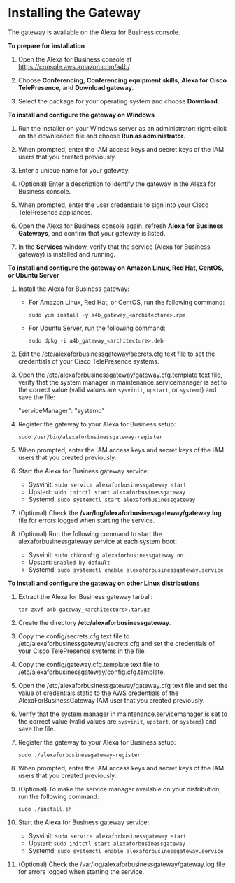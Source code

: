 # Installing the Gateway<a name="install-gateway"></a>

The gateway is available on the Alexa for Business console\. 

**To prepare for installation**

1. Open the Alexa for Business console at [https://console\.aws\.amazon\.com/a4b/](https://console.aws.amazon.com/a4b/)\.

1. Choose **Conferencing**, **Conferencing equipment skills**, **Alexa for Cisco TelePresence**, and **Download gateway**\.

1. Select the package for your operating system and choose **Download**\.

**To install and configure the gateway on Windows**

1. Run the installer on your Windows server as an administrator: right\-click on the downloaded file and choose **Run as administrator**\.

1. When prompted, enter the IAM access keys and secret keys of the IAM users that you created previously\.

1. Enter a unique name for your gateway\.

1. \(Optional\) Enter a description to identify the gateway in the Alexa for Business console\.

1. When prompted, enter the user credentials to sign into your Cisco TelePresence appliances\.

1. Open the Alexa for Business console again, refresh **Alexa for Business Gateways**, and confirm that your gateway is listed\.

1. In the **Services** window, verify that the service \(Alexa for Business gateway\) is installed and running\.

**To install and configure the gateway on Amazon Linux, Red Hat, CentOS, or Ubuntu Server**

1. Install the Alexa for Business gateway:
   + For Amazon Linux, Red Hat, or CentOS, run the following command:

     `sudo yum install -y a4b_gateway_<architecture>.rpm`
   + For Ubuntu Server, run the following command:

     `sudo dpkg -i a4b_gateway_<architecture>.deb` 

1. Edit the /etc/alexaforbusinessgateway/secrets\.cfg text file to set the credentials of your Cisco TelePresence systems\. 

1. Open the /etc/alexaforbusinessgateway/gateway\.cfg\.template text file, verify that the system manager in maintenance\.servicemanager is set to the correct value \(valid values are `sysvinit`, `upstart`, or `systemd`\) and save the file:

   "serviceManager": "systemd"

1. Register the gateway to your Alexa for Business setup:

   `sudo /usr/bin/alexaforbusinessgateway-register` 

1. When prompted, enter the IAM access keys and secret keys of the IAM users that you created previously\.

1. Start the Alexa for Business gateway service:
   + Sysvinit: `sudo service alexaforbusinessgateway start`
   + Upstart: `sudo initctl start alexaforbusinessgateway`
   + Systemd: `sudo systemctl start alexaforbusinessgateway`

1. \(Optional\) Check the **/var/log/alexaforbusinessgateway/gateway\.log** file for errors logged when starting the service\.

1. \(Optional\) Run the following command to start the alexaforbusinessgateway service at each system boot:
   + Sysvinit: `sudo chkconfig alexaforbusinessgateway on`
   + Upstart: `Enabled by default`
   + Systemd: `sudo systemctl enable alexaforbusinessgateway.service`

**To install and configure the gateway on other Linux distributions**

1. Extract the Alexa for Business gateway tarball:

   `tar zxvf a4b-gateway_<architecture>.tar.gz`

1. Create the directory **/etc/alexaforbusinessgateway**\.

1. Copy the config/secrets\.cfg text file to /etc/alexaforbusinessgateway/secrets\.cfg and set the credentials of your Cisco TelePresence systems in the file\. 

1. Copy the config/gateway\.cfg\.template text file to /etc/alexaforbusinessgateway/config\.cfg\.template\. 

1. Open the /etc/alexaforbusinessgateway/gateway\.cfg text file and set the value of credentials\.static to the AWS credentials of the AlexaForBusinessGateway IAM user that you created previously\.

1. Verify that the system manager in maintenance\.servicemanager is set to the correct value \(valid values are `sysvinit`, `upstart`, or `systemd`\) and save the file\.

1. Register the gateway to your Alexa for Business setup:

   `sudo ./alexaforbusinessgateway-register` 

1. When prompted, enter the IAM access keys and secret keys of the IAM users that you created previously\.

1. \(Optional\) To make the service manager available on your distribution, run the following command:

   `sudo ./install.sh`

1. Start the Alexa for Business gateway service:
   + Sysvinit: `sudo service alexaforbusinessgateway start`
   + Upstart: `sudo initctl start alexaforbusinessgateway`
   + Systemd: `sudo systemctl enable alexaforbusinessgateway.service`

1. \(Optional\) Check the /var/log/alexaforbusinessgateway/gateway\.log file for errors logged when starting the service\.